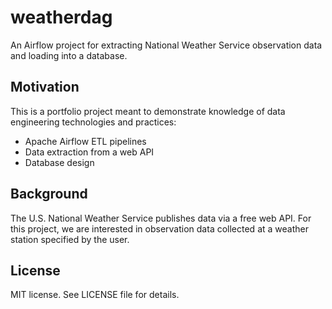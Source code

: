 # weatherdag

An Airflow project for extracting National Weather Service observation data
and loading into a database.

## Motivation

This is a portfolio project meant to demonstrate knowledge
of data engineering technologies and practices:

* Apache Airflow ETL pipelines
* Data extraction from a web API
* Database design

## Background

The U.S. National Weather Service publishes data via a free web API.
For this project, we are interested in observation data collected
at a weather station specified by the user.

## License

MIT license. See LICENSE file for details.